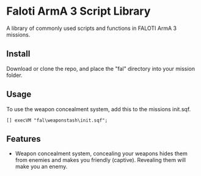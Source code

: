 # Faloti ArmA 3 Script Library

A library of commonly used scripts and functions in FALOTI ArmA 3 missions.

## Install

Download or clone the repo, and place the "fal" directory into your mission folder.

## Usage

To use the weapon concealment system, add this to the missions init.sqf.
```
[] execVM "fal\weaponstash\init.sqf";
```

## Features

- Weapon concealment system, concealing your weapons hides them from enemies and makes you friendly (captive). Revealing them will make you an enemy.

